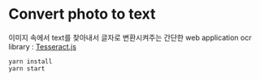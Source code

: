 # Convert photo to text

이미지 속에서 text를 찾아내서 글자로 변환시켜주는 간단한 web application
ocr library : [Tesseract.js](https://tesseract.projectnaptha.com/)

```
yarn install
yarn start
```
